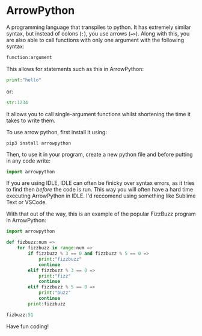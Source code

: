 # ArrowPython

A programming language that transpiles to python. It has extremely similar syntax, but instead of colons (`:`),
you use arrows (`=>`). Along with this, you are also able to call functions with only one argument with the following syntax:
```python
function:argument
```
This allows for statements such as this in ArrowPython:
```python
print:"hello"
```
or:
```python
str:1234
```
It allows you to call single-argument functions whilst shortening the time it takes to write them.

To use arrow python, first install it using:
```shell
pip3 install arrowpython
```

Then, to use it in your program, create a new python file and before putting in any code write:
```python
import arrowpython
```

If you are using IDLE, IDLE can often be finicky over syntax errors, as it tries to find then *before* the code is run. This way you will often have a hard time executing ArrowPython in IDLE. I'd reccomend using something like Sublime Text or VSCode.

With that out of the way, this is an example of the popular FizzBuzz program in ArrowPython:
```python
import arrowpython

def fizbuzz:num =>
    for fizzbuzz in range:num =>
        if fizzbuzz % 3 == 0 and fizzbuzz % 5 == 0 =>
            print:"fizzbuzz"
            continue
        elif fizzbuzz % 3 == 0 =>
            print:"fizz"
            continue
        elif fizzbuzz % 5 == 0 =>
            print:"buzz"
            continue
        print:fizzbuzz

fizbuzz:51
```

Have fun coding!